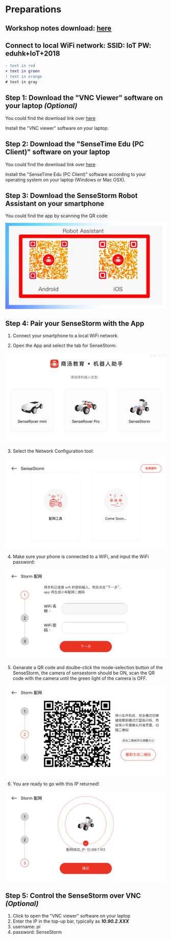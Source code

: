 
# Preparations

## Workshop notes download: [here](https://github.com/yzhang0301/codes/blob/master/EduHK_training_v1.pdf/)

## Connect to local WiFi network: SSID: IoT  PW: eduhk+IoT+2018

```diff
- text in red
+ text in green
! text in orange
# text in gray
```

## Step 1: Download the "VNC Viewer" software on your laptop _(Optional)_
You could find the download link over [here](https://www.realvnc.com/en/connect/download/viewer/windows/)

Install the "VNC viewer" software on your laptop.

## Step 2: Download the "SenseTime Edu (PC Client)" software on your laptop
You could find the download link over [here](https://hk.study.sensetime.com/download/)

Install the "SenseTime Edu (PC Client)" software according to your operating system on your laptop (Windows or Mac OSX).

## Step 3: Download the SenseStorm Robot Assistant on your smartphone 
You could find the app by scanning the QR code:

![QR code](./support/vnc.png)

## Step 4: Pair your SenseStorm with the App
1. Connect your smartphone to a local WiFi network.

2. Open the App and select the tab for SenseStorm:

![step 1](./support/app1.png)

3. Select the Network Configuration tool:

![step 2](./support/app2.png)

4. Make sure your phone is connected to a WiFi, and input the WiFi password:

![step 3](./support/app3.png)

5. Genarate a QR code and doulbe-click the mode-selection button of the SenseStorm, the camera of sensestorm should be ON, scan the QR code with the camera until the green light of the camera is OFF.

![step 4](./support/app4.png)

6. You are ready to go with this IP returned!

![step 5](./support/app5.png)

## Step 5: Control the SenseStorm over VNC _(Optional)_
1. Click to open the "VNC viewer" software on your laptop
1. Enter the IP in the top-up bar, typically as ***10.90.2.XXX***
2. username: pi
3. password: SenseStorm
